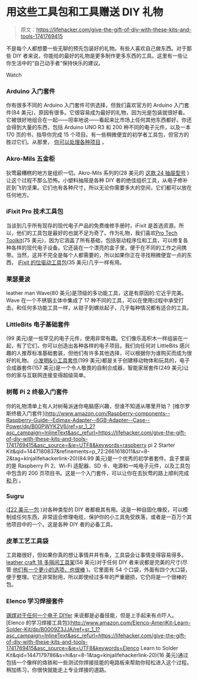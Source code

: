 # 用这些工具包和工具赠送 DIY 礼物

> 原文：<https://lifehacker.com/give-the-gift-of-diy-with-these-kits-and-tools-1741769415>

不是每个人都想要一些无聊的预先包装好的礼物。有些人喜欢自己做东西。对于那些 DIY 者来说，你能给的最好的礼物是更多制作更多东西的工具。这里有一些让你生活中的“自己动手者”保持快乐的建议。

Watch

### Arduino 入门套件

你有很多不同的 Arduino 入门套件可供选择，但我们喜欢官方的 Arduino 入门套件(84 美元)，原因有很多。它很容易成为最好的礼物，因为光是包装就很好看。它被很好地组合在一起——坦率地说——看起来比市场上任何其他东西都好。你还会得到大量的东西，包括 Arduino UNO R3 和 200 种不同的电子元件，以及一本 170 页的书，指导你完成 15 个项目。有一些稍微便宜的初学者工具包，但官方的胜过它们。从那里， [你可以处理各种项目](https://lifehacker.com/how-to-start-making-your-own-electronics-with-arduino-a-5875365) 。

### Akro-Mils 五金柜

狄莺最糟糕的地方是组织一切。Akro-Mils 系列的(28 美元的 [这款 24 抽屉型号](https://www.amazon.com/dp/B003TV3NL0?asc_campaign=InlineText&asc_refurl=https://lifehacker.com/give-the-gift-of-diy-with-these-kits-and-tools-1741769415&asc_source=&linkCode=ogi&psc=1&smid=ATVPDKIKX0DER&tag=kinjalifehackerlink-20&th=1) )让这个过程不那么恐怖。小塑料抽屉是各种 DIY 者的绝佳组织工具，从电子修补匠到飞钓坚果。它们也有各种尺寸，所以无论你需要多大的空间，它们都可以放在任何地方。

### iFixit Pro 技术工具包

当谈到几乎所有现存的现代电子产品的免费维修手册时，iFixit 是首选资源。所以，他们的工具包是最好的也就不足为奇了。作为礼物，我们喜欢[Pro Tech Toolkit](https://www.amazon.com/dp/B007XGWQ2Y?asc_campaign=InlineText&asc_refurl=https://lifehacker.com/give-the-gift-of-diy-with-these-kits-and-tools-1741769415&asc_source=&linkCode=ogi&psc=1&smid=A2TVEI9VP255CC&tag=kinjalifehackerlink-20&th=1)(75 美元)，因为它涵盖了所有基础，包括驱动程序位和工具，可以修复各种各样的现代电子设备。它还装在一个漂亮的盒子里，便于在不同的工作之间携带。当然，这并不完全是每个人都需要的，所以如果你正在寻找稍微便宜一点的东西， [iFixit 的位驱动工具包](http://www.amazon.com/iFixit-54-Bit-Driver-Kit/dp/B008KOTNVA/ref=pd_sim_469_5?asc_campaign=InlineText&asc_refurl=https://lifehacker.com/give-the-gift-of-diy-with-these-kits-and-tools-1741769415&asc_source=&dpID=513OfpyUBKL&dpSrc=sims&ie=UTF8&preST=_AC_UL160_SR160,160_&refRID=0GYS09PENTMG5KZ5HQS9&tag=kinjalifehackerlink-20)(35 美元)几乎一样有用。

### 莱瑟曼波

leather man Wave(80 美元)是顶级的多功能工具，这是有原因的:它近乎完美。Wave 在一个不锈钢主体中集成了 17 种不同的工具，可以在使用过程中承受打击。和任何多功能工具一样，从钳子到螺丝起子，几乎每种情况都有适合的工具。

### LittleBits 电子基础套件

(99 美元)是一些罕见的电子元件，使用非常有趣。它们像乐高积木一样组装在一起，有了它们，你可以创造出各种各样的电子项目。我们向任何对 LittleBits 感兴趣的人推荐标准基础套装，但他们有许多其他选择，可以根据你为谁购买而成为很好的礼物。 [小发明&小工具套件](http://www.amazon.com/littleBits-Electronics-Gizmos-Gadgets-Kit/dp/B0147YATSW/ref=sr_1_3?asc_campaign=InlineText&asc_refurl=https://lifehacker.com/give-the-gift-of-diy-with-these-kits-and-tools-1741769415&asc_source=&ie=UTF8&keywords=littlebits&qid=1447181678&s=toys-and-games&sr=1-3&tag=kinjalifehackerlink-20)(199 美元)都是关于创建移动物体和玩具的，电子合成器套件(157 美元)是一个令人敬畏的自制合成器，智能家居套件(249 美元)让你的家与互联网连接变得超级简单。

### 树莓 Pi 2 终极入门套件

你的礼物清单上有人对树莓派迷你电脑感兴趣，但谁不知道从哪里开始？ [维尔罗斯终极入门套件](http://www.amazon.com/Raspberry-components--Raspberry-Guide--Edimax-Adapter--8GB-Adapter--Case--Power/dp/B00PWYK2V6/ref=sr_1_2?asc_campaign=InlineText&asc_refurl=https://lifehacker.com/give-the-gift-of-diy-with-these-kits-and-tools-1741769415&asc_source=&ie=UTF8&keywords=raspberry pi 2 Starter Kit&qid=1447180837&refinements=p_72:2661618011&sr=8-2&tag=kinjalifehackerlink-20)(84.99 美元)是一个优秀的初学者套件。盒子里装的是 Raspberry Pi 2、Wi-Fi 适配器、SD 卡、电源和一吨电子元件，以及工具包中包含的 200 页项目书。这是一个入门套件，可以让你在去狄莺的路上顺利完成 [和 Pi](https://lifehacker.com/a-beginners-guide-to-diying-with-the-raspberry-pi-5976912) 。

### Sugru

([【22 美元一包](https://www.amazon.com/dp/B008URBC9I?asc_campaign=InlineText&asc_refurl=https://lifehacker.com/give-the-gift-of-diy-with-these-kits-and-tools-1741769415&asc_source=&linkCode=ogi&psc=1&smid=ATVPDKIKX0DER&tag=kinjalifehackerlink-20&th=1) )对各种类型的 DIY 者都极其有用。这是一种自固化橡胶，可以模制成任何东西，非常适合修理电缆，保护你的小工具免受跌落，或者是一百万个其他项目中的一个。这是各种 DIY 者的必备工具。

### 皮革工艺工具袋

工具箱很好，但如果你真的想让事情井井有条，工具袋会让事情变得容易得多。[leather craft 18 多隔间工具架](http://www.amazon.com/gp/product/B000EDTSZG/ref=s9_topr_hd_bw_g469_i1?asc_campaign=InlineText&asc_refurl=https://lifehacker.com/give-the-gift-of-diy-with-these-kits-and-tools-1741769415&asc_source=&pf_rd_i=553578&pf_rd_m=ATVPDKIKX0DER&pf_rd_p=55d7d763-231a-3258-90c8-f1eec4c3dd71/55f5472d-8837-3b83-9a28-13a26a23aebb&pf_rd_r=1R8N271NAAGQD80GT2W6&pf_rd_s=merchandised-search-6&pf_rd_t=101&tag=kinjalifehackerlink-20)(58 美元)对于任何 DIY 者来说都是完美的尺寸(尽管 [他们有一个更小的选项，也很棒](http://www.amazon.com/Custom-LeatherCraft-1529-16-Pocket-16-Inch/dp/B0001ZI4K2/ref=sr_1_72?asc_campaign=InlineText&asc_refurl=https://lifehacker.com/give-the-gift-of-diy-with-these-kits-and-tools-1741769415&asc_source=&ie=UTF8&qid=1417632665&rawdata=[r|https://www.google.com/[t|link[p|1671262187[a|B0001ZI4K2[au|5716558504134073306&s=hi&sr=1-72&tag=kinjalifehackerlink-20) )。它里面有 54 个口袋，外面有四个大口袋，便于整理。它还非常耐用，所以即使经过多年的严重磨损，它仍将是一个很棒的包。

### Elenco 学习焊接套件

[锡焊对于任何一个电子 DIYer](https://lifehacker.com/how-to-get-started-with-diy-electronics-projects-5975190) 来说都是必备技能，但是上手起来有点吓人。 [Elenco 的学习焊接工具包](http://www.amazon.com/Elenco-AmeriKit-Learn-Solder-Kit/dp/B0009Z3JJA/ref=sr_1_1?asc_campaign=InlineText&asc_refurl=https://lifehacker.com/give-the-gift-of-diy-with-these-kits-and-tools-1741769415&asc_source=&ie=UTF8&keywords=Elenco Learn to Solder Kit&qid=1447179786&s=hi&sr=8-1&tag=kinjalifehackerlink-20)(16 美元)通过包括一个像样的烙铁和一些测试你焊接技能的电路板来帮助你轻松进入这个过程。稍加练习，你很快就能走上专业焊接的道路。